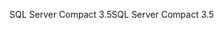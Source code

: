 <span data-ttu-id="5e135-101">SQL Server Compact 3.5</span><span class="sxs-lookup"><span data-stu-id="5e135-101">SQL Server Compact 3.5</span></span>
